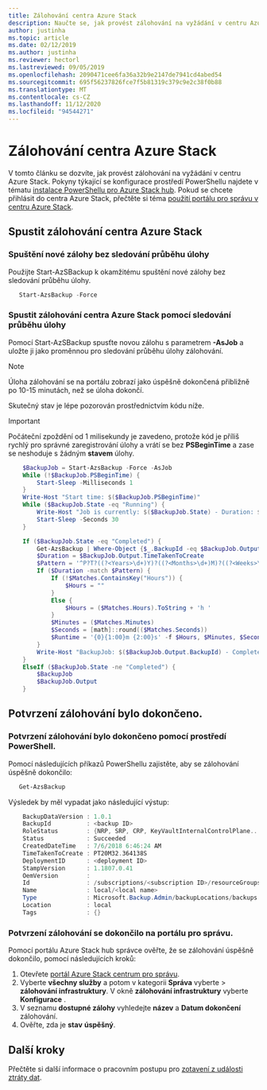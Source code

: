 ```yaml
---
title: Zálohování centra Azure Stack
description: Naučte se, jak provést zálohování na vyžádání v centru Azure Stack.
author: justinha
ms.topic: article
ms.date: 02/12/2019
ms.author: justinha
ms.reviewer: hectorl
ms.lastreviewed: 09/05/2019
ms.openlocfilehash: 2090471cee6fa36a32b9e2147de7941cd4abed54
ms.sourcegitcommit: 695f56237826fce7f5b81319c379c9e2c38f0b88
ms.translationtype: MT
ms.contentlocale: cs-CZ
ms.lasthandoff: 11/12/2020
ms.locfileid: "94544271"
---
```

# <a name="back-up-azure-stack-hub"></a>Zálohování centra Azure Stack

V tomto článku se dozvíte, jak provést zálohování na vyžádání v centru Azure Stack. Pokyny týkající se konfigurace prostředí PowerShellu najdete v tématu [instalace PowerShellu pro Azure Stack hub](powershell-install-az-module.md). Pokud se chcete přihlásit do centra Azure Stack, přečtěte si téma [použití portálu pro správu v centru Azure Stack](azure-stack-manage-portals.md).

## <a name="start-azure-stack-hub-backup"></a>Spustit zálohování centra Azure Stack

### <a name="start-a-new-backup-without-job-progress-tracking"></a>Spuštění nové zálohy bez sledování průběhu úlohy
Použijte Start-AzSBackup k okamžitému spuštění nové zálohy bez sledování průběhu úlohy.

```powershell
   Start-AzsBackup -Force
```

### <a name="start-azure-stack-hub-backup-with-job-progress-tracking"></a>Spustit zálohování centra Azure Stack pomocí sledování průběhu úlohy
Pomocí Start-AzSBackup spusťte novou zálohu s parametrem **-AsJob** a uložte ji jako proměnnou pro sledování průběhu úlohy zálohování.

> [!NOTE]
> Úloha zálohování se na portálu zobrazí jako úspěšně dokončená přibližně po 10-15 minutách, než se úloha dokončí.
>
> Skutečný stav je lépe pozorován prostřednictvím kódu níže.

> [!IMPORTANT]
> Počáteční zpoždění od 1 milisekundy je zavedeno, protože kód je příliš rychlý pro správné zaregistrování úlohy a vrátí se bez **PSBeginTime** a zase se neshoduje s žádným **stavem** úlohy.

```powershell
    $BackupJob = Start-AzsBackup -Force -AsJob
    While (!$BackupJob.PSBeginTime) {
        Start-Sleep -Milliseconds 1
    }
    Write-Host "Start time: $($BackupJob.PSBeginTime)"
    While ($BackupJob.State -eq "Running") {
        Write-Host "Job is currently: $($BackupJob.State) - Duration: $((New-TimeSpan -Start ($BackupJob.PSBeginTime) -End (Get-Date)).ToString().Split(".")[0])"
        Start-Sleep -Seconds 30
    }

    If ($BackupJob.State -eq "Completed") {
        Get-AzsBackup | Where-Object {$_.BackupId -eq $BackupJob.Output.BackupId}
        $Duration = $BackupJob.Output.TimeTakenToCreate
        $Pattern = '^P?T?((?<Years>\d+)Y)?((?<Months>\d+)M)?((?<Weeks>\d+)W)?((?<Days>\d+)D)?(T((?<Hours>\d+)H)?((?<Minutes>\d+)M)?((?<Seconds>\d*(\.)?\d*)S)?)$'
        If ($Duration -match $Pattern) {
            If (!$Matches.ContainsKey("Hours")) {
                $Hours = ""
            } 
            Else {
                $Hours = ($Matches.Hours).ToString + 'h '
            }
            $Minutes = ($Matches.Minutes)
            $Seconds = [math]::round(($Matches.Seconds))
            $Runtime = '{0}{1:00}m {2:00}s' -f $Hours, $Minutes, $Seconds
        }
        Write-Host "BackupJob: $($BackupJob.Output.BackupId) - Completed with Status: $($BackupJob.Output.Status) - It took: $($Runtime) to run" -ForegroundColor Green
    }
    ElseIf ($BackupJob.State -ne "Completed") {
        $BackupJob
        $BackupJob.Output
    }
```

## <a name="confirm-backup-has-completed"></a>Potvrzení zálohování bylo dokončeno.

### <a name="confirm-backup-has-completed-using-powershell"></a>Potvrzení zálohování bylo dokončeno pomocí prostředí PowerShell.
Pomocí následujících příkazů PowerShellu zajistěte, aby se zálohování úspěšně dokončilo:

```powershell
   Get-AzsBackup
```

Výsledek by měl vypadat jako následující výstup:

```powershell
    BackupDataVersion : 1.0.1
    BackupId          : <backup ID>
    RoleStatus        : {NRP, SRP, CRP, KeyVaultInternalControlPlane...}
    Status            : Succeeded
    CreatedDateTime   : 7/6/2018 6:46:24 AM
    TimeTakenToCreate : PT20M32.364138S
    DeploymentID      : <deployment ID>
    StampVersion      : 1.1807.0.41
    OemVersion        : 
    Id                : /subscriptions/<subscription ID>/resourceGroups/System.local/providers/Microsoft.Backup.Admin/backupLocations/local/backups/<backup ID>
    Name              : local/<local name>
    Type              : Microsoft.Backup.Admin/backupLocations/backups
    Location          : local
    Tags              : {}
```

### <a name="confirm-backup-has-completed-in-the-administrator-portal"></a>Potvrzení zálohování se dokončilo na portálu pro správu.
Pomocí portálu Azure Stack hub správce ověřte, že se zálohování úspěšně dokončilo, pomocí následujících kroků:

1. Otevřete [portál Azure Stack centrum pro správu](azure-stack-manage-portals.md).
2. Vyberte **všechny služby** a potom v kategorii **Správa** vyberte > **zálohování infrastruktury**. V okně **zálohování infrastruktury** vyberte **Konfigurace** .
3. V seznamu **dostupné zálohy** vyhledejte **název** a **Datum dokončení** zálohování.
4. Ověřte, zda je **stav** **úspěšný**.

## <a name="next-steps"></a>Další kroky

Přečtěte si další informace o pracovním postupu pro [zotavení z události ztráty dat](azure-stack-backup-recover-data.md).
